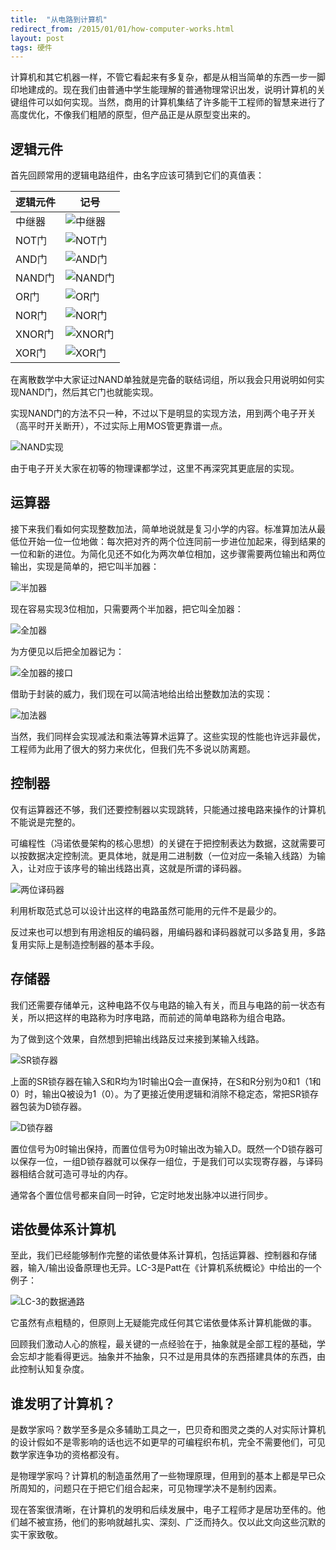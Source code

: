```yaml
---
title:  "从电路到计算机"
redirect_from: /2015/01/01/how-computer-works.html
layout: post
tags: 硬件
---
```


计算机和其它机器一样，不管它看起来有多复杂，都是从相当简单的东西一步一脚印地建成的。现在我们由普通中学生能理解的普通物理常识出发，说明计算机的关键组件可以如何实现。当然，商用的计算机集结了许多能干工程师的智慧来进行了高度优化，不像我们粗陋的原型，但产品正是从原型变出来的。

## 逻辑元件

首先回顾常用的逻辑电路组件，由名字应该可猜到它们的真值表：

逻辑元件|记号
---|---
中继器|![中继器](/image/中继器.png)
NOT门|![NOT门](/image/NOT门.png)
AND门|![AND门](/image/AND门.png)
NAND门|![NAND门](/image/NAND门.png)
OR门|![OR门](/image/OR门.png)
NOR门|![NOR门](/image/NOR门.png)
XNOR门|![XNOR门](/image/XNOR门.png)
XOR门|![XOR门](/image/XOR门.png)

在离散数学中大家证过NAND单独就是完备的联结词组，所以我会只用说明如何实现NAND门，然后其它门也就能实现。

实现NAND门的方法不只一种，不过以下是明显的实现方法，用到两个电子开关（高平时开关断开），不过实际上用MOS管更靠谱一点。

![NAND实现](/image/NAND实现.png)

由于电子开关大家在初等的物理课都学过，这里不再深究其更底层的实现。

## 运算器

接下来我们看如何实现整数加法，简单地说就是复习小学的内容。标准算加法从最低位开始一位一位地做：每次把对齐的两个位连同前一步进位加起来，得到结果的一位和新的进位。为简化见还不如化为两次单位相加，这步骤需要两位输出和两位输出，实现是简单的，把它叫半加器：

![半加器](/image/半加器.png)

现在容易实现3位相加，只需要两个半加器，把它叫全加器：

![全加器](/image/全加器.png)

为方便见以后把全加器记为：

![全加器的接口](/image/全加器的接口.png)

借助于封装的威力，我们现在可以简洁地给出给出整数加法的实现：

![加法器](/image/加法器.png)

当然，我们同样会实现减法和乘法等算术运算了。这些实现的性能也许远非最优，工程师为此用了很大的努力来优化，但我们先不多说以防离题。

## 控制器

仅有运算器还不够，我们还要控制器以实现跳转，只能通过接电路来操作的计算机不能说是完整的。

可编程性（冯诺依曼架构的核心思想）的关键在于把控制表达为数据，这就需要可以按数据决定控制流。更具体地，就是用二进制数（一位对应一条输入线路）为输入，让对应于该序号的输出线路出真，这就是所谓的译码器。

![两位译码器](/image/两位译码器.png)

利用析取范式总可以设计出这样的电路虽然可能用的元件不是最少的。

反过来也可以想到有用途相反的编码器，用编码器和译码器就可以多路复用，多路复用实际上是制造控制器的基本手段。

## 存储器

我们还需要存储单元，这种电路不仅与电路的输入有关，而且与电路的前一状态有关，所以把这样的电路称为时序电路，而前述的简单电路称为组合电路。

为了做到这个效果，自然想到把输出线路反过来接到某输入线路。

![SR锁存器](/image/SR锁存器.png)

上面的SR锁存器在输入S和R均为1时输出Q会一直保持，在S和R分别为0和1（1和0）时，输出Q被设为1（0）。为了更接近使用逻辑和消除不稳定态，常把SR锁存器包装为D锁存器。

![D锁存器](/image/D锁存器.png)

置位信号为0时输出保持，而置位信号为0时输出改为输入D。既然一个D锁存器可以保存一位，一组D锁存器就可以保存一组位，于是我们可以实现寄存器，与译码器相结合就可造可寻址的内存。

通常各个置位信号都来自同一时钟，它定时地发出脉冲以进行同步。

## 诺依曼体系计算机

至此，我们已经能够制作完整的诺依曼体系计算机，包括运算器、控制器和存储器，输入/输出设备原理也无异。LC-3是Patt在《计算机系统概论》中给出的一个例子：

![LC-3的数据通路](/image/LC-3的数据通路.png)

它虽然有点粗糙的，但原则上无疑能完成任何其它诺依曼体系计算机能做的事。

回顾我们激动人心的旅程，最关键的一点经验在于，抽象就是全部工程的基础，学会忘却才能看得更远。抽象并不抽象，只不过是用具体的东西搭建具体的东西，由此控制认知复杂度。

## 谁发明了计算机？

是数学家吗？数学至多是众多辅助工具之一，巴贝奇和图灵之类的人对实际计算机的设计假如不是零影响的话也远不如更早的可编程织布机，完全不需要他们，可见数学家连争功的资格都没有。

是物理学家吗？计算机的制造虽然用了一些物理原理，但用到的基本上都是早已众所周知的，问题只在于把它们组合起来，可见物理学决不是制约因素。

现在答案很清晰，在计算机的发明和后续发展中，电子工程师才是居功至伟的。他们越不被宣扬，他们的影响就越扎实、深刻、广泛而持久。仅以此文向这些沉默的实干家致敬。


